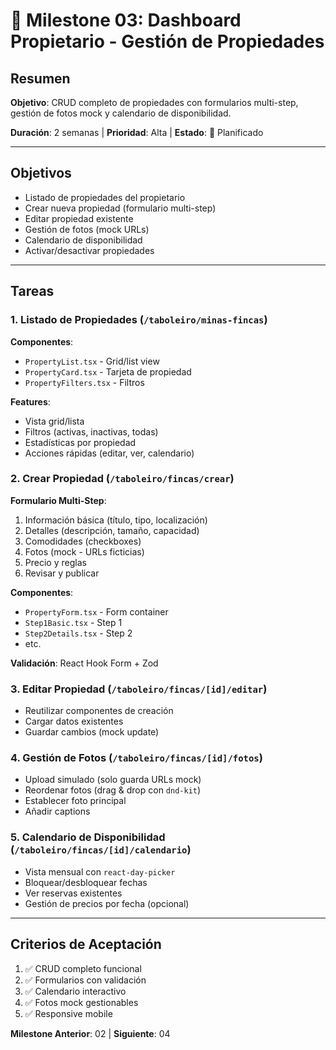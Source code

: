 # 🏡 Milestone 03: Dashboard Propietario - Gestión de Propiedades

## Resumen
**Objetivo**: CRUD completo de propiedades con formularios multi-step, gestión de fotos mock y calendario de disponibilidad.

**Duración**: 2 semanas | **Prioridad**: Alta | **Estado**: 📅 Planificado

---

## Objetivos
- Listado de propiedades del propietario
- Crear nueva propiedad (formulario multi-step)
- Editar propiedad existente
- Gestión de fotos (mock URLs)
- Calendario de disponibilidad
- Activar/desactivar propiedades

---

## Tareas

### 1. Listado de Propiedades (`/taboleiro/minas-fincas`)
**Componentes**:
- `PropertyList.tsx` - Grid/list view
- `PropertyCard.tsx` - Tarjeta de propiedad
- `PropertyFilters.tsx` - Filtros

**Features**:
- Vista grid/lista
- Filtros (activas, inactivas, todas)
- Estadísticas por propiedad
- Acciones rápidas (editar, ver, calendario)

### 2. Crear Propiedad (`/taboleiro/fincas/crear`)
**Formulario Multi-Step**:
1. Información básica (título, tipo, localización)
2. Detalles (descripción, tamaño, capacidad)
3. Comodidades (checkboxes)
4. Fotos (mock - URLs ficticias)
5. Precio y reglas
6. Revisar y publicar

**Componentes**:
- `PropertyForm.tsx` - Form container
- `Step1Basic.tsx` - Step 1
- `Step2Details.tsx` - Step 2
- etc.

**Validación**: React Hook Form + Zod

### 3. Editar Propiedad (`/taboleiro/fincas/[id]/editar`)
- Reutilizar componentes de creación
- Cargar datos existentes
- Guardar cambios (mock update)

### 4. Gestión de Fotos (`/taboleiro/fincas/[id]/fotos`)
- Upload simulado (solo guarda URLs mock)
- Reordenar fotos (drag & drop con `dnd-kit`)
- Establecer foto principal
- Añadir captions

### 5. Calendario de Disponibilidad (`/taboleiro/fincas/[id]/calendario`)
- Vista mensual con `react-day-picker`
- Bloquear/desbloquear fechas
- Ver reservas existentes
- Gestión de precios por fecha (opcional)

---

## Criterios de Aceptación
1. ✅ CRUD completo funcional
2. ✅ Formularios con validación
3. ✅ Calendario interactivo
4. ✅ Fotos mock gestionables
5. ✅ Responsive mobile

**Milestone Anterior**: 02 | **Siguiente**: 04

